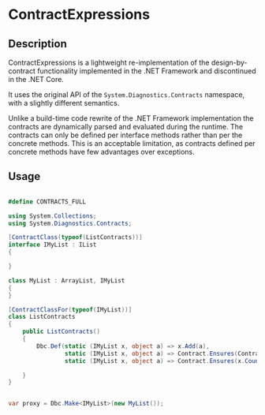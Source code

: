 # ContractExpressions

## Description

ContractExpressions is a lightweight re-implementation of the design-by-contract functionality implemented in the .NET Framework and discontinued in the .NET Core.

It uses the original API of the `System.Diagnostics.Contracts` namespace, with a slightly different semantics.

Unlike a build-time code rewrite of the .NET Framework implementation the contracts are dynamically parsed and evaluated during the runtime. 
The contracts can only be defined per interface methods rather than per the concrete methods. This is an acceptable limitation, as contracts defined per concrete
methods have few advantages over exceptions.

## Usage

```csharp

#define CONTRACTS_FULL

using System.Collections;
using System.Diagnostics.Contracts;

[ContractClass(typeof(ListContracts))]
interface IMyList : IList
{

}

class MyList : ArrayList, IMyList
{
}

[ContractClassFor(typeof(IMyList))]
class ListContracts
{
    public ListContracts()
    {
        Dbc.Def(static (IMyList x, object a) => x.Add(a),
                static (IMyList x, object a) => Contract.Ensures(Contract.Result<int>() >= 0),
                static (IMyList x, object a) => Contract.Ensures(x.Count == 1 + Contract.OldValue<int>(x.Count)));

    }
}


var proxy = Dbc.Make<IMyList>(new MyList());

```



